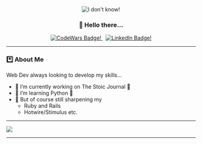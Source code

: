 <div align="center">
<img  src="https://i.giphy.com/media/v1.Y2lkPTc5MGI3NjExc2Iya21haG95cWtlbTl3dHRkYzFrN2Z1aHd5bXdwa2Q3bng0ZGVsYiZlcD12MV9pbnRlcm5hbF9naWZfYnlfaWQmY3Q9Zw/3osxYcHkIWl29UKdoc/giphy.gif" alt="I don't know!">
<h3>👋 Hello there...</h3>

<div>
  <a href="https://www.codewars.com/users/PaulD-LeWagon">
    <img src="https://img.shields.io/badge/CodeWars-red?logo=codewars&logoColor=white&style=for-the-badge" alt="CodeWars Badge!">
  </a>
  &nbsp;
  <a href="https://www.linkedin.com/in/devanney-paul/">
    <img src="https://img.shields.io/badge/LinkedIn-blue?logo=linkedin&logoColor=white&style=for-the-badge" alt="LinkedIn Badge!">
  </a>
</div>

</div>

<hr>

### *️⃣ About Me

Web Dev always looking to develop my skills...
- 🔭 I’m currently working on The Stoic Journal 📖
- 🌱 I’m learning Python 🐍
- 🌳 But of course still sharpening my
  - Ruby and Rails
  - Hotwire/Stimulus etc.

<hr>

<img align="center" src="https://skillicons.dev/icons?i=ruby,rails,js,postgres,sass,css,html" />

<hr>






<!--
https://simpleicons.org
**PaulD-LeWagon/PaulD-LeWagon** is a ✨ _special_ ✨ repository because its `README.md` (this file) appears on your GitHub profile.

Here are some ideas to get you started:

- 🔭 I’m currently working on ...
- 🌱 I’m currently learning ...
- 👯 I’m looking to collaborate on ...
- 🤔 I’m looking for help with ...
- 💬 Ask me about ...
- 📫 How to reach me: ...
- 😄 Pronouns: ...
- ⚡ Fun fact: ...
-->
